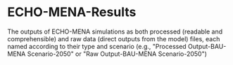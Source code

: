 # ECHO-MENA-Results
The outputs of ECHO-MENA simulations as both processed (readable and comprehensible) and raw data (direct outputs from the model) files, each named according to their type and scenario (e.g., "Processed Output-BAU-MENA Scenario-2050" or "Raw Output-BAU-MENA Scenario-2050")
